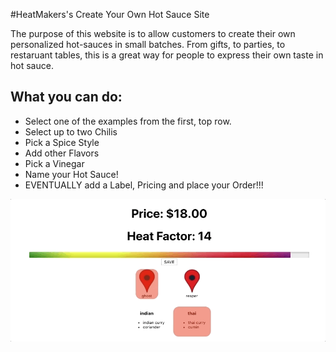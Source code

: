 #HeatMakers's Create Your Own Hot Sauce Site
<p>The purpose of this website is to allow customers to create their own personalized hot-sauces in small batches.  From gifts, to parties, to restaruant tables, this is a great way for people to express their own taste in hot sauce.</p>

## What you can do:
* Select one of the examples from the first, top row.
* Select up to two Chilis
* Pick a Spice Style
* Add other Flavors
* Pick a Vinegar
* Name your Hot Sauce!
* EVENTUALLY add a Label, Pricing and place your Order!!!


<img src="./public/heatseeker1.gif"/>